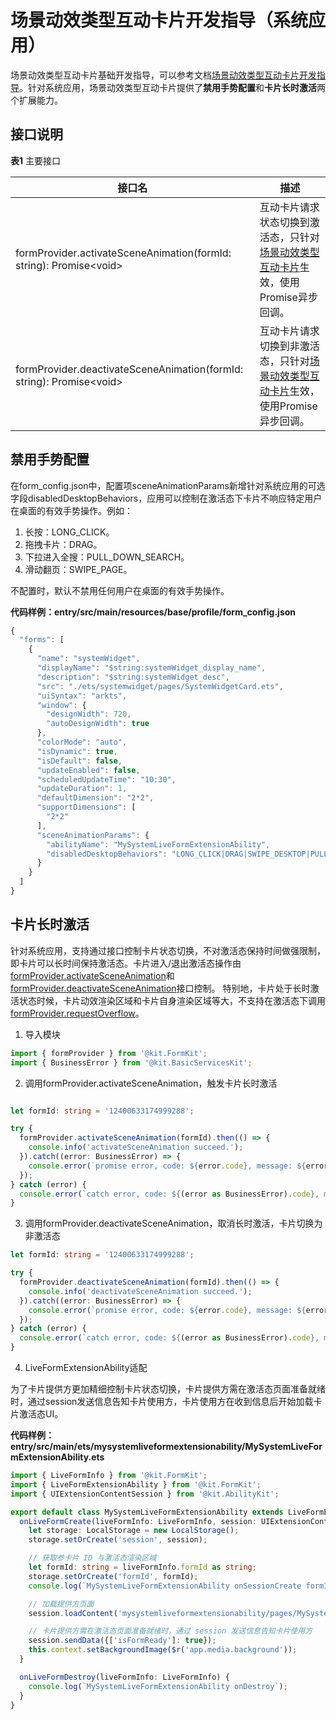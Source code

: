 # 场景动效类型互动卡片开发指导（系统应用）

场景动效类型互动卡片基础开发指导，可以参考文档[场景动效类型互动卡片开发指导](arkts-ui-liveform-sceneanimation-development.md)。针对系统应用，场景动效类型互动卡片提供了**禁用手势配置**和**卡片长时激活**两个扩展能力。

## 接口说明

**表1** 主要接口

| 接口名                                                                      | 描述                                                                                                                  |
|--------------------------------------------------------------------------|---------------------------------------------------------------------------------------------------------------------|
| formProvider.activateSceneAnimation(formId: string): Promise&lt;void&gt; | 互动卡片请求状态切换到激活态，只针对[场景动效类型互动卡片](../../form/arkts-ui-widget-configuration.md#sceneanimationparams标签)生效，使用Promise异步回调。 |
| formProvider.deactivateSceneAnimation(formId: string): Promise&lt;void&gt; | 互动卡片请求切换到非激活态，只针对[场景动效类型互动卡片](../../form/arkts-ui-widget-configuration.md#sceneanimationparams标签)生效，使用Promise异步回调。 |

## 禁用手势配置

在form_config.json中，配置项sceneAnimationParams新增针对系统应用的可选字段disabledDesktopBehaviors，应用可以控制在激活态下卡片不响应特定用户在桌面的有效手势操作。例如：
1. 长按：LONG_CLICK。
2. 拖拽卡片：DRAG。
3. 下拉进入全搜：PULL_DOWN_SEARCH。
4. 滑动翻页：SWIPE_PAGE。

不配置时，默认不禁用任何用户在桌面的有效手势操作。

**代码样例：entry/src/main/resources/base/profile/form_config.json**

```ts
{
  "forms": [
    {
      "name": "systemWidget",
      "displayName": "$string:systemWidget_display_name",
      "description": "$string:systemWidget_desc",
      "src": "./ets/systemwidget/pages/SystemWidgetCard.ets",
      "uiSyntax": "arkts",
      "window": {
        "designWidth": 720,
        "autoDesignWidth": true
      },
      "colorMode": "auto",
      "isDynamic": true,
      "isDefault": false,
      "updateEnabled": false,
      "scheduledUpdateTime": "10:30",
      "updateDuration": 1,
      "defaultDimension": "2*2",
      "supportDimensions": [
        "2*2"
      ],
      "sceneAnimationParams": {
        "abilityName": "MySystemLiveFormExtensionAbility",
        "disabledDesktopBehaviors": "LONG_CLICK|DRAG|SWIPE_DESKTOP|PULL_DOWN_SEARCH"
      }
    }
  ]
}
```

## 卡片长时激活

针对系统应用，支持通过接口控制卡片状态切换，不对激活态保持时间做强限制，即卡片可以长时间保持激活态。卡片进入/退出激活态操作由[formProvider.activateSceneAnimation](../reference/apis-form-kit/js-apis-app-form-formProvider-sys.md#activatesceneanimation20)和[formProvider.deactivateSceneAnimation](../reference/apis-form-kit/js-apis-app-form-formProvider-sys.md#deactivatesceneanimation20)接口控制。
特别地，卡片处于长时激活状态时候，卡片动效渲染区域和卡片自身渲染区域等大，不支持在激活态下调用[formProvider.requestOverflow](../reference/apis-form-kit/js-apis-app-form-formProvider.md#formproviderrequestoverflow20)。

1. 导入模块

```ts
import { formProvider } from '@kit.FormKit';
import { BusinessError } from '@kit.BasicServicesKit';
```

2. 调用formProvider.activateSceneAnimation，触发卡片长时激活

```ts

let formId: string = '12400633174999288';

try {
  formProvider.activateSceneAnimation(formId).then(() => {
    console.info('activateSceneAnimation succeed.');
  }).catch((error: BusinessError) => {
    console.error(`promise error, code: ${error.code}, message: ${error.message})`);
  });
} catch (error) {
  console.error(`catch error, code: ${(error as BusinessError).code}, message: ${(error as BusinessError).message})`);
}
```

3. 调用formProvider.deactivateSceneAnimation，取消长时激活，卡片切换为非激活态

```ts
let formId: string = '12400633174999288';

try {
  formProvider.deactivateSceneAnimation(formId).then(() => {
    console.info('deactivateSceneAnimation succeed.');
  }).catch((error: BusinessError) => {
    console.error(`promise error, code: ${error.code}, message: ${error.message})`);
  });
} catch (error) {
  console.error(`catch error, code: ${(error as BusinessError).code}, message: ${(error as BusinessError).message})`);
}
```

4. LiveFormExtensionAbility适配

为了卡片提供方更加精细控制卡片状态切换，卡片提供方需在激活态页面准备就绪时，通过session发送信息告知卡片使用方，卡片使用方在收到信息后开始加载卡片激活态UI。

**代码样例：entry/src/main/ets/mysystemliveformextensionability/MySystemLiveFormExtensionAbility.ets**

```ts
import { LiveFormInfo } from '@kit.FormKit';
import { LiveFormExtensionAbility } from '@kit.FormKit';
import { UIExtensionContentSession } from '@kit.AbilityKit';

export default class MySystemLiveFormExtensionAbility extends LiveFormExtensionAbility {
  onLiveFormCreate(liveFormInfo: LiveFormInfo, session: UIExtensionContentSession) {
    let storage: LocalStorage = new LocalStorage();
    storage.setOrCreate('session', session);

    // 获取参卡片 ID 与激活态渲染区域
    let formId: string = liveFormInfo.formId as string;
    storage.setOrCreate('formId', formId);
    console.log(`MySystemLiveFormExtensionAbility onSessionCreate formId: ${formId}`);

    // 加载提供方页面
    session.loadContent('mysystemliveformextensionability/pages/MySystemLiveFormPage', storage);

    // 卡片提供方需在激活态页面准备就绪时，通过 session 发送信息告知卡片使用方
    session.sendData({['isFormReady']: true});
    this.context.setBackgroundImage($r('app.media.background'));
  }

  onLiveFormDestroy(liveFormInfo: LiveFormInfo) {
    console.log(`MySystemLiveFormExtensionAbility onDestroy`);
  }
}
```